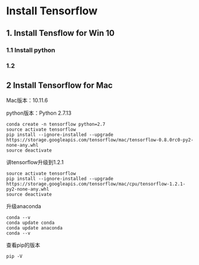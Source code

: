 # Install Tensorflow 

## 1. Install  Tensflow for Win 10

### 1.1 Install python



### 1.2 




## 2 Install Tensorflow for Mac
Mac版本：10.11.6

python版本：Python 2.7.13

    conda create -n tensorflow python=2.7
    source activate tensorflow
    pip install --ignore-installed --upgrade https://storage.googleapis.com/tensorflow/mac/tensorflow-0.8.0rc0-py2-none-any.whl
    source deactivate

讲tensorflow升级到1.2.1

    source activate tensorflow
    pip install --ignore-installed --upgrade https://storage.googleapis.com/tensorflow/mac/cpu/tensorflow-1.2.1-py2-none-any.whl
    source deactivate


升级anaconda

    conda --v
    conda update conda
    conda update anaconda
    conda --v

查看pip的版本

    pip -V

